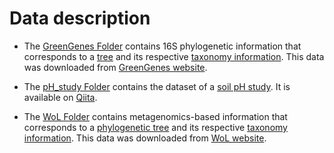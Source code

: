 # Data description

- The [GreenGenes Folder](GreenGenes) contains 16S phylogenetic information that corresponds to a [tree](./GreenGenes/97_otus.tree)
and its respective [taxonomy information](./GreenGenes/97_otu_taxonomy.txt). This data was downloaded from 
[GreenGenes website](ftp://greengenes.microbio.me/greengenes_release/gg_13_5/gg_13_8_otus.tar.gz).

- The [pH_study Folder](pH_study) contains the dataset of a [soil pH study](./pH_study/Paper.pdf). It is available
on [Qiita](https://qiita.ucsd.edu/study/description/103).

- The [WoL Folder](WoL) contains metagenomics-based information that corresponds to a [phylogenetic tree](./WoL/tree.nwk)
and its respective [taxonomy information](./WoL/g2lineage.txt). This data was downloaded from 
[WoL website](https://biocore.github.io/wol/data/).